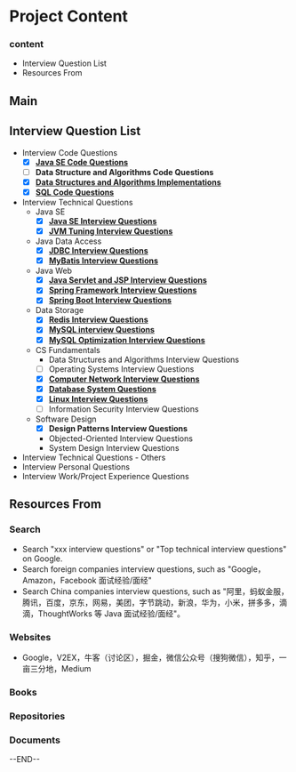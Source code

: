 # Project Content

### content

- Interview Question List
- Resources From

## Main

## Interview Question List

- Interview Code Questions
  - [x] [**Java SE Code Questions**](interview-code-questions/java-code-questions.md)
  - [ ] **Data Structure and Algorithms Code Questions**
  - [x] [**Data Structures and Algorithms Implementations**](interview-code-questions/data-structures-and-algorithms-implemetations.md)
  - [x] [**SQL Code Questions**](interview-code-questions/sql-code-questions.md)
- Interview Technical Questions
  - Java SE
    - [x] [**Java SE Interview Questions**](interview-technical-questions/java-se-interview-questions.md)
    - [x] [**JVM Tuning Interview Questions**](interview-technical-questions/java-se-jvm-tuning-interview-questions.md)
  - Java Data Access
    - [x] [**JDBC Interview Questions**](interview-technical-questions/java-data-access-jdbc-interview-questions.md)
    - [x] [**MyBatis Interview Questions**](interview-technical-questions/java-data-access-mybatis-interview-questions.md)
  - Java Web
    - [x] [**Java Servlet and JSP Interview Questions**](interview-technical-questions/java-web-servlet-and-jsp-interview-questions.md)
    - [x] [**Spring Framework Interview Questions**](interview-technical-questions/java-web-spring-framework-interview-questions.md)
    - [x] [**Spring Boot Interview Questions**](interview-technical-questions/java-web-spring-boot-interview-questions.md)
  - Data Storage
    - [x] [**Redis Interview Questions**](interview-technical-questions/data-storage-redis-interview-questions.md)
    - [x] [**MySQL interview Questions**](interview-technical-questions/data-storage-mysql-interview-questions.md)
    - [x] [**MySQL Optimization Interview Questions**](interview-technical-questions/data-storage-mysql-optimization-interview-questions.md)
  - CS Fundamentals
    - Data Structures and Algorithms Interview Questions
    - [ ] Operating Systems Interview Questions
    - [x] [**Computer Network Interview Questions**](interview-technical-questions/cs-fundamentals-computer-network-interview-questions.md)
    - [x] [**Database System Questions**](interview-technical-questions/cs-fundamentals-database-systems-interview-questions.md)
    - [x] [**Linux Interview Questions**](interview-technical-questions/cs-fundamentals-linux-interview-questions.md)
    - [ ] Information Security Interview Questions
  - Software Design
    - [x] **Design Patterns Interview Questions**
    - Objected-Oriented Interview Questions
    - System Design Interview Questions
- Interview Technical Questions - Others
- Interview Personal Questions
- Interview Work/Project Experience Questions

## Resources From

### Search

- Search "xxx interview questions" or "Top technical interview questions" on Google.
- Search foreign companies interview questions, such as "Google，Amazon，Facebook 面试经验/面经"
- Search China companies interview questions,  such as "阿里，蚂蚁金服，腾讯，百度，京东，网易，美团，字节跳动，新浪，华为，小米，拼多多，滴滴，ThoughtWorks 等 Java 面试经验/面经"。

### Websites

- Google，V2EX，牛客（讨论区），掘金，微信公众号（搜狗微信），知乎，一亩三分地，Medium

### Books

### Repositories 

### Documents



--END--